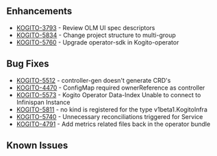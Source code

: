 <!-- Keep them in alphabetical order -->
## Enhancements
- [KOGITO-3793](https://issues.redhat.com/browse/KOGITO-3793) - Review OLM UI spec descriptors
- [KOGITO-5834](https://issues.redhat.com/browse/KOGITO-5834) - Change project structure to multi-group
- [KOGITO-5760](https://issues.redhat.com/browse/KOGITO-5760) - Upgrade operator-sdk in Kogito-operator

## Bug Fixes
- [KOGITO-5512](https://issues.redhat.com/browse/KOGITO-5512) - controller-gen doesn't generate CRD's
- [KOGITO-4470](https://issues.redhat.com/browse/KOGITO-4470) - ConfigMap required ownerReference as controller
- [KOGITO-5573](https://issues.redhat.com/browse/KOGITO-5573) - Kogito Operator Data-Index Unable to connect to Infinispan Instance
- [KOGITO-5811](https://issues.redhat.com/browse/KOGITO-5811) - no kind is registered for the type v1beta1.KogitoInfra
- [KOGITO-5740](https://issues.redhat.com/browse/KOGITO-5740) - Unnecessary reconciliations triggered for Service
- [KOGITO-4791](https://issues.redhat.com/browse/KOGITO-4791) - Add metrics related files back in the operator bundle

## Known Issues
